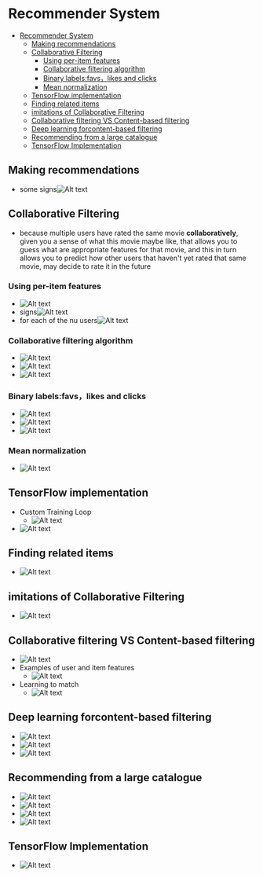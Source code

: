 # Recommender System

- [Recommender System](#recommender-system)
  - [Making recommendations](#making-recommendations)
  - [Collaborative Filtering](#collaborative-filtering)
    - [Using per-item features](#using-per-item-features)
    - [Collaborative filtering algorithm](#collaborative-filtering-algorithm)
    - [Binary labels:favs，likes and clicks](#binary-labelsfavslikes-and-clicks)
    - [Mean normalization](#mean-normalization)
  - [TensorFlow implementation](#tensorflow-implementation)
  - [Finding related items](#finding-related-items)
  - [imitations of Collaborative Filtering](#imitations-of-collaborative-filtering)
  - [Collaborative filtering VS Content-based filtering](#collaborative-filtering-vs-content-based-filtering)
  - [Deep learning forcontent-based filtering](#deep-learning-forcontent-based-filtering)
  - [Recommending from a large catalogue](#recommending-from-a-large-catalogue)
  - [TensorFlow Implementation](#tensorflow-implementation-1)

## Making recommendations

- some signs![Alt text](images/image-71.png)

## Collaborative Filtering

- because multiple users have rated the same movie **collaboratively**, given you a sense of what this movie maybe like, that allows you to guess what are appropriate features for that movie, and this in turn allows you to predict how other users that haven't yet rated that same movie, may decide to rate it in the future

### Using per-item features

- ![Alt text](images/image-72.png)
- signs![Alt text](images/image-73.png)
- for each of the nu users![Alt text](images/image-74.png)

### Collaborative filtering algorithm

- ![Alt text](images/image-75.png)
- ![Alt text](images/image-76.png)
- ![Alt text](images/432fed16f277db6aa475105e3bec2b3.jpg)

### Binary labels:favs，likes and clicks

- ![Alt text](images/image-78.png)
- ![Alt text](images/image-79.png)
- ![Alt text](images/image-77.png)

### Mean normalization

- ![Alt text](images/image-80.png)

## TensorFlow implementation

- Custom Training Loop
  - ![Alt text](images/image-81.png)
- ![Alt text](images/image-82.png)

## Finding related items

- ![Alt text](images/image-83.png)

## imitations of Collaborative Filtering

- ![Alt text](images/image-84.png)

## Collaborative filtering VS Content-based filtering

- ![Alt text](images/image-85.png)
- Examples of user and item features
  - ![Alt text](images/image-86.png)
- Learning to match
  - ![Alt text](images/image-87.png)

## Deep learning forcontent-based filtering

- ![Alt text](images/image-88.png)
- ![Alt text](images/image-89.png)
- ![Alt text](images/image-90.png)

## Recommending from a large catalogue

- ![Alt text](images/239162989d6152e295054080d80ff5e.jpg)
- ![Alt text](images/60d88118fd8240143608c88b4362db0.jpg)
- ![Alt text](images/9a2623775dc876a00ddb6aeef973c2e.jpg)
- ![Alt text](images/pic.jpg)

## TensorFlow Implementation

- ![Alt text](images/image-91.png)
